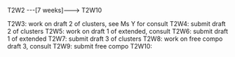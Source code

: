 T2W2 ---[7 weeks]---> T2W10

T2W3: work on draft 2 of clusters, see Ms Y for consult
T2W4: submit draft 2 of clusters
T2W5: work on draft 1 of extended, consult
T2W6: submit draft 1 of extended
T2W7: submit draft 3 of clusters
T2W8: work on free compo draft 3, consult
T2W9: submit free compo
T2W10:
